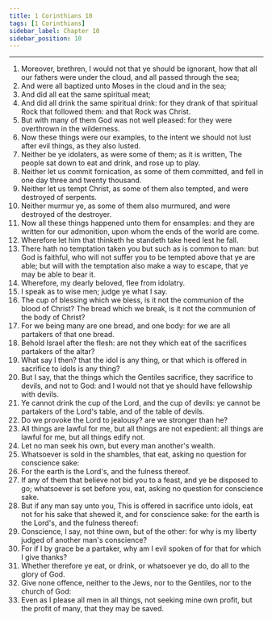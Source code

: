 ```yaml
---
title: 1 Corinthians 10
tags: [1 Corinthians]
sidebar_label: Chapter 10
sidebar_position: 10
---
```


---
1. Moreover, brethren, I would not that ye should be ignorant, how that all our fathers were under the cloud, and all passed through the sea;
2. And were all baptized unto Moses in the cloud and in the sea;
3. And did all eat the same spiritual meat;
4. And did all drink the same spiritual drink: for they drank of that spiritual Rock that followed them: and that Rock was Christ.
5. But with many of them God was not well pleased: for they were overthrown in the wilderness.
6. Now these things were our examples, to the intent we should not lust after evil things, as they also lusted.
7. Neither be ye idolaters, as were some of them; as it is written, The people sat down to eat and drink, and rose up to play.
8. Neither let us commit fornication, as some of them committed, and fell in one day three and twenty thousand.
9. Neither let us tempt Christ, as some of them also tempted, and were destroyed of serpents.
10. Neither murmur ye, as some of them also murmured, and were destroyed of the destroyer.
11. Now all these things happened unto them for ensamples: and they are written for our admonition, upon whom the ends of the world are come.
12. Wherefore let him that thinketh he standeth take heed lest he fall.
13. There hath no temptation taken you but such as is common to man: but God is faithful, who will not suffer you to be tempted above that ye are able; but will with the temptation also make a way to escape, that ye may be able to bear it.
14. Wherefore, my dearly beloved, flee from idolatry.
15. I speak as to wise men; judge ye what I say.
16. The cup of blessing which we bless, is it not the communion of the blood of Christ? The bread which we break, is it not the communion of the body of Christ?
17. For we being many are one bread, and one body: for we are all partakers of that one bread.
18. Behold Israel after the flesh: are not they which eat of the sacrifices partakers of the altar?
19. What say I then? that the idol is any thing, or that which is offered in sacrifice to idols is any thing?
20. But I say, that the things which the Gentiles sacrifice, they sacrifice to devils, and not to God: and I would not that ye should have fellowship with devils.
21. Ye cannot drink the cup of the Lord, and the cup of devils: ye cannot be partakers of the Lord's table, and of the table of devils.
22. Do we provoke the Lord to jealousy? are we stronger than he?
23. All things are lawful for me, but all things are not expedient: all things are lawful for me, but all things edify not.
24. Let no man seek his own, but every man another's wealth.
25. Whatsoever is sold in the shambles, that eat, asking no question for conscience sake:
26. For the earth is the Lord's, and the fulness thereof.
27. If any of them that believe not bid you to a feast, and ye be disposed to go; whatsoever is set before you, eat, asking no question for conscience sake.
28. But if any man say unto you, This is offered in sacrifice unto idols, eat not for his sake that shewed it, and for conscience sake: for the earth is the Lord's, and the fulness thereof:
29. Conscience, I say, not thine own, but of the other: for why is my liberty judged of another man's conscience?
30. For if I by grace be a partaker, why am I evil spoken of for that for which I give thanks?
31. Whether therefore ye eat, or drink, or whatsoever ye do, do all to the glory of God.
32. Give none offence, neither to the Jews, nor to the Gentiles, nor to the church of God:
33. Even as I please all men in all things, not seeking mine own profit, but the profit of many, that they may be saved.